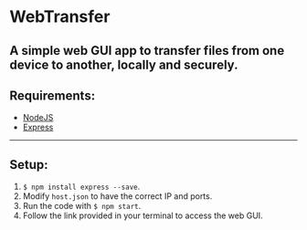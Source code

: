 # WebTransfer
A simple web GUI app to transfer files from one device to another, locally and securely.
---
## Requirements:
- [NodeJS](https://nodejs.org/)
- [Express](https://expressjs.com/)
---
## Setup:
1) `$ npm install express --save`.
2) Modify `host.json` to have the correct IP and ports.
3) Run the code with `$ npm start`.
4) Follow the link provided in your terminal to access the web GUI.
